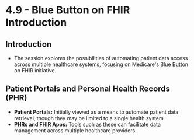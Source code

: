 # 4.9 - Blue Button on FHIR Introduction

## Introduction
- The session explores the possibilities of automating patient data access across multiple healthcare systems, focusing on Medicare's Blue Button on FHIR initiative.

## Patient Portals and Personal Health Records (PHR)
- **Patient Portals:** Initially viewed as a means to automate patient data retrieval, though they may be limited to a single health system.
- **PHRs and FHIR Apps:** Tools such as these can facilitate data management across multiple healthcare providers.

